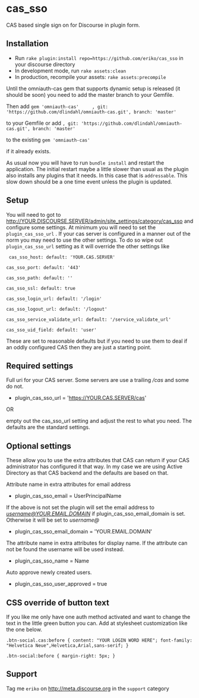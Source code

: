 cas_sso
=======
CAS based single sign on for Discourse in plugin form.


Installation
------------

* Run `rake plugin:install repo=https://github.com/eriko/cas_sso` in your discourse directory
* In development mode, run `rake assets:clean`
* In production, recompile your assets: `rake assets:precompile`

Until the omniauth-cas gem that supports dynamic setup is released (it should be soon) you need to add the master branch
to your Gemfile.

Then add
    `gem 'omniauth-cas'     , git: 'https://github.com/dlindahl/omniauth-cas.git', branch: 'master'`

to your Gemfile or add
    `, git: 'https://github.com/dlindahl/omniauth-cas.git', branch: 'master'`

to the existing
    `gem 'omniauth-cas'`

if it already exists.

  As usual now you will have to run `bundle install` and restart the application.
The initial restart maybe a little slower than usual as the plugin also installs any plugins that it needs.
 In this case that is `addressable`.  This slow down should be a one time event unless the plugin is updated.


Setup
-----
You will need to got to http://YOUR.DISCOURSE.SERVER/admin/site_settings/category/cas_sso  and configure some settings.
At minimum you will need to set the `plugin_cas_sso_url` .  If your cas server is configured in a manner out of the norm
you may need to use the other settings.  To do so wipe out `plugin_cas_sso_url` setting as it will override the other settings like

  `
  cas_sso_host:
    default: 'YOUR.CAS.SERVER'`

  `cas_sso_port:
    default: '443'`

  `cas_sso_path:
    default: ''`

  `cas_sso_ssl:
    default: true`

  `cas_sso_login_url:
    default: '/login'`

  `cas_sso_logout_url:
    default: '/logout'`

  `cas_sso_service_validate_url:
    default: '/service_validate_url'`

  `cas_sso_uid_field:
    default: 'user' 
    `

These are set to reasonable defaults but if you need to use them to deal if an oddly configured CAS then they are just a starting point.

Required settings
-----------------
Full uri for your CAS server.  Some servers are use a trailing */cas* and some do not.
*  plugin_cas_sso_url = 'https://YOUR.CAS.SERVER/cas'

OR

empty out the cas_sso_url setting and adjust the rest to what you need.  The defaults are the standard settings.

Optional settings
-----------------
These allow you to use the extra attributes that CAS can return if your CAS administrator has configured it that way.
In my case we are using Active Directory as that CAS backend and the defaults are based on that.

Attribute name in extra attributes for email address
*  plugin_cas_sso_email = UserPrincipalName

If the above is not set the plugin will set the email address to *username@YOUR.EMAIL.DOMAIN*
if plugin_cas_sso_email_domain is set. Otherwise it will be set to *username@*
*  plugin_cas_sso_email_domain = 'YOUR.EMAIL.DOMAIN'

The attribute name in extra attributes for display name. If the attribute can
not be found the username will be used instead.
*  plugin_cas_sso_name = Name

Auto approve newly created users.
*  plugin_cas_sso_user_approved = true

CSS override of button text
---------------------------
If you like me only have one auth method activated and want to change the text in the little green button you can.
Add at stylesheet customization like the one below.

  `.btn-social.cas:before {
     content: "YOUR LOGIN WORD HERE";
     font-family: "Helvetica Neue",Helvetica,Arial,sans-serif;
  }`

  `.btn-social:before {
  margin-right: 5px;
  }`


Support
-------
Tag me `eriko` on http://meta.discourse.org in the `support` category

